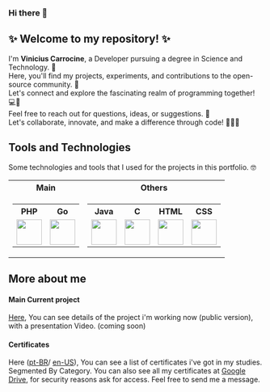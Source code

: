 ### Hi there 👋

## ✨ Welcome to my repository! ✨
I'm **Vinicius Carrocine**, a Developer pursuing a degree in Science and Technology. 🚀<br>
Here, you'll find my projects, experiments, and contributions to the open-source community. 🌟<br>
Let's connect and explore the fascinating realm of programming together! 💻🌈<br>
Feel free to reach out for questions, ideas, or suggestions. 📩<br>
Let's collaborate, innovate, and make a difference through code! 👥💡💪


## Tools and Technologies
Some technologies and tools that I used for the projects in this portfolio. 🤓

<table>
  <tr>
    <th> Main </th>
    <th> Others </th>
  </tr>
  
  <tr>
  <td>
    <table>
      <tr>
        <th>PHP</th>
        <th>Go</th>
      </tr>
      <tr>
        <td> <img src="https://cdn-icons-png.flaticon.com/512/919/919830.png" width="50" height="50"/> </td>
        <td> <img src="https://miro.medium.com/v2/resize:fit:1000/0*YISbBYJg5hkJGcQd.png" width="50" height="50"/> </td>
      </tr>
    </table>

  </td>
  <td>
    <table>
      <tr>
        <th>Java</th>
        <th>C</th>
        <th>HTML</th>
        <th>CSS</th>
      </tr>
      <tr>
        <td> <img src="https://www.svgrepo.com/download/184143/java.svg" width="50" height="50"/> </td>
        <td> <img src="https://images.vexels.com/media/users/3/166179/isolated/preview/b83d6b47a9502dfaf535087627a8bf96-icone-da-linguagem-de-programacao-c.png" width="50" height="50"/> </td>
        <td> <img src="https://upload.wikimedia.org/wikipedia/commons/thumb/3/38/HTML5_Badge.svg/2048px-HTML5_Badge.svg.png" width="50" height="50"/> </td>
        <td> <img src="https://cdn.cdnlogo.com/logos/c/18/css.svg" width="50" height="50"/> </td>
      </tr>
    </table>
  </td>
</table>

## More about me
#### Main Current project
[Here](), You can see details of the project i'm working now (public version), with a presentation Video. (coming soon)

#### Certificates
Here ([pt-BR](certificates_ptBR.md)/ [en-US](certificates_enUS.md)), You can see a list of certificates i've got in my studies. Segmented By Category.
You can also see all my certificates at [Google Drive](https://drive.google.com/drive/folders/1nsXUopG-puhYPnHadWBrsCVfn2VShntL?usp=drive_link), for security reasons ask for access. Feel free to send me a message. 
